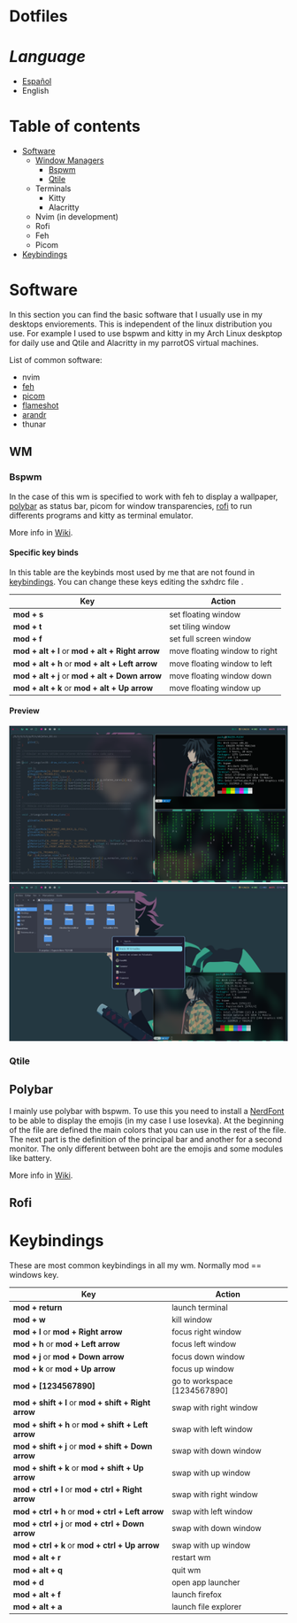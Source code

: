 # Dotfiles

# ***Language***

- [Español]()
- English

# Table of contents

- [Software](#Software)
    - [Window Managers](#WM)
        - [Bspwm](#Bspwm)
        - [Qtile](#Qtile)
    - Terminals
        - Kitty
        - Alacritty
    - Nvim (in development)
    - Rofi
    - Feh
    - Picom
- [Keybindings](#Keybindings)
    
# Software

In this section you can find the basic software that I usually use in my desktops enviorements.
This is independent of the linux distribution you use. For example I used to use bspwm and kitty in my Arch Linux deskptop for daily use and Qtile and Alacritty in my parrotOS virtual machines.

List of common software:

- nvim
- [feh](https://feh.finalrewind.org/)
- [picom](https://wiki.archlinux.org/title/Picom)
- [flameshot](https://flameshot.org/)
- [arandr](https://christian.amsuess.com/tools/arandr/)
- thunar

## WM

### Bspwm

In the case of this wm is specified to work with feh to display a wallpaper, [polybar](#Polybar) as status bar, picom for window transparencies, 
[rofi](#Rofi) to run differents programs and kitty as terminal emulator.

More info in [Wiki](https://github.com/baskerville/bspwm).

#### Specific key binds

In this table are the keybinds most used by me that are not found in [keybindings](#Keybindings). You can change these keys editing the sxhdrc file . 

| Key                                                           | Action                           |
| ------------------------------------------------------------- | -------------------------------- |
| **mod + s**                                                   | set floating window              |
| **mod + t**                                                   | set tiling window                |
| **mod + f**                                                   | set full screen window           |
| **mod + alt + l** or **mod + alt + Right arrow**              | move floating window to right    |
| **mod + alt + h** or **mod + alt + Left arrow**               | move floating window to left     |
| **mod + alt + j** or **mod + alt + Down arrow**               | move floating window down        |
| **mod + alt + k** or **mod + alt + Up arrow**                 | move floating window up          |

#### Preview

![Bspwm](.screenshots/bspwm/bspwm_1.png)
![Bspwm](.screenshots/bspwm/bspwm_2.png)

### Qtile 

## Polybar

I mainly use polybar with bspwm. To use this you need to install a [NerdFont](https://www.nerdfonts.com/) to be able to display the emojis (in my case I use Iosevka).
At the beginning of the file are defined the main colors that you can use in the rest of the file. 
The next part is the definition of the principal bar and another for a second monitor. The only different between boht are the emojis and some modules like battery.

More info in [Wiki](https://polybar.github.io/).

## Rofi

# Keybindings

These are most common keybindings in all my wm. Normally mod == windows key.

| Key                                                           | Action                         |
| ------------------------------------------------------------- | ------------------------------ |
| **mod + return**                                              | launch terminal                |
| **mod + w**                                                   | kill window                    |
| **mod + l** or **mod + Right arrow**                          | focus right window             |
| **mod + h** or **mod + Left arrow**                           | focus left window              |
| **mod + j** or **mod + Down arrow**                           | focus down window              |
| **mod + k** or **mod + Up arrow**                             | focus up window                |
| **mod + \[1234567890\]**                                      | go to workspace \[1234567890\] |
| **mod + shift + l** or **mod + shift + Right arrow**          | swap with right window         |
| **mod + shift + h** or **mod + shift + Left arrow**           | swap with left window          |
| **mod + shift + j** or **mod + shift + Down arrow**           | swap with down window          |
| **mod + shift + k** or **mod + shift + Up arrow**             | swap with up window            |
| **mod + ctrl + l** or **mod + ctrl + Right arrow**            | swap with right window         |
| **mod + ctrl + h** or **mod + ctrl + Left arrow**             | swap with left window          |
| **mod + ctrl + j** or **mod + ctrl + Down arrow**             | swap with down window          |
| **mod + ctrl + k** or **mod + ctrl + Up arrow**               | swap with up window            |
| **mod + alt + r**                                             | restart wm                     |
| **mod + alt + q**                                             | quit wm                        |
| **mod + d**                                                   | open app launcher              |
| **mod + alt + f**                                             | launch firefox                 |
| **mod + alt + a**                                             | launch file explorer           |

